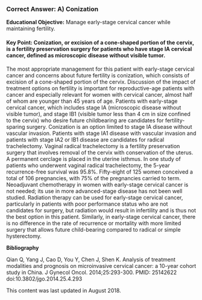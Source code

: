 
### Correct Answer: A) Conization 

**Educational Objective:** Manage early-stage cervical cancer while maintaining fertility.

#### **Key Point:** Conization, or excision of a cone-shaped portion of the cervix, is a fertility preservation surgery for patients who have stage IA cervical cancer, defined as microscopic disease without visible tumor.

The most appropriate management for this patient with early-stage cervical cancer and concerns about future fertility is conization, which consists of excision of a cone-shaped portion of the cervix. Discussion of the impact of treatment options on fertility is important for reproductive-age patients with cancer and especially relevant for women with cervical cancer, almost half of whom are younger than 45 years of age. Patients with early-stage cervical cancer, which includes stage IA (microscopic disease without visible tumor), and stage IB1 (visible tumor less than 4 cm in size confined to the cervix) who desire future childbearing are candidates for fertility-sparing surgery. Conization is an option limited to stage IA disease without vascular invasion.
Patients with stage IA1 disease with vascular invasion and patients with stage IA2 or IB1 disease are candidates for radical trachelectomy. Vaginal radical trachelectomy is a fertility preservation surgery that involves removal of the cervix with conservation of the uterus. A permanent cerclage is placed in the uterine isthmus. In one study of patients who underwent vaginal radical trachelectomy, the 5-year recurrence-free survival was 95.8%. Fifty-eight of 125 women conceived a total of 106 pregnancies, with 75% of the pregnancies carried to term.
Neoadjuvant chemotherapy in women with early-stage cervical cancer is not needed; its use in more advanced-stage disease has not been well studied.
Radiation therapy can be used for early-stage cervical cancer, particularly in patients with poor performance status who are not candidates for surgery, but radiation would result in infertility and is thus not the best option in this patient.
Similarly, in early-stage cervical cancer, there is no difference in the rate of recurrence or mortality with more limited surgery that allows future child-bearing compared to radical or simple hysterectomy.

**Bibliography**

Qian Q, Yang J, Cao D, You Y, Chen J, Shen K. Analysis of treatment modalities and prognosis on microinvasive cervical cancer: a 10-year cohort study in China. J Gynecol Oncol. 2014;25:293-300. PMID: 25142622 doi:10.3802/jgo.2014.25.4.293

This content was last updated in August 2018.